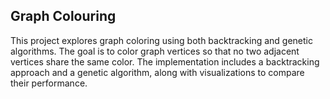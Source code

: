 ## Graph Colouring
This project explores graph coloring using both backtracking and genetic algorithms. The goal is to color graph vertices so that no two adjacent vertices share the same color. The implementation includes a backtracking approach and a genetic algorithm, along with visualizations to compare their performance.
